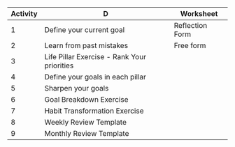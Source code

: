 | Activity | D                                           | Worksheet       |
| -------- | ------------------------------------------- | --------------- |
| 1        | Define your current goal                    | Reflection Form |
| 2        | Learn from past mistakes                    | Free form       |
| 3        | Life Pillar Exercise - Rank Your priorities |                 |
| 4        | Define your goals in each pillar            |                 |
| 5        | Sharpen your goals                          |                 |
| 6        | Goal Breakdown Exercise                     |                 |
| 7        | Habit Transformation Exercise               |                 |
| 8        | Weekly Review Template                      |                 |
| 9        | Monthly Review Template                     |                 |

